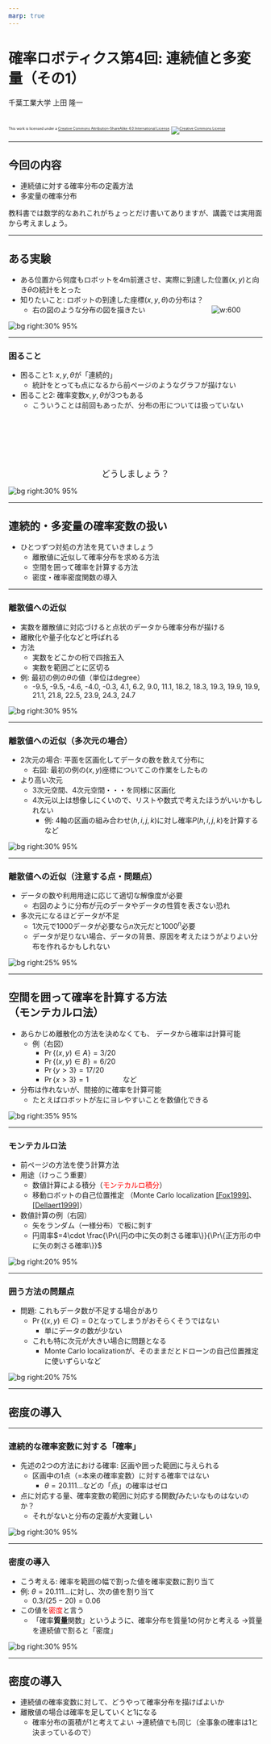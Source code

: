 ```yaml
---
marp: true
---
```


<!-- footer: 確率ロボティクス第4回（その1） -->

# 確率ロボティクス第4回: 連続値と多変量（その1）

千葉工業大学 上田 隆一

<br />

<p style="font-size:50%">
This work is licensed under a <a rel="license" href="http://creativecommons.org/licenses/by-sa/4.0/">Creative Commons Attribution-ShareAlike 4.0 International License</a>.
<a rel="license" href="http://creativecommons.org/licenses/by-sa/4.0/">
<img alt="Creative Commons License" style="border-width:0" src="https://i.creativecommons.org/l/by-sa/4.0/88x31.png" /></a>
</p>

---

<!-- paginate: true -->

## 今回の内容

- 連続値に対する確率分布の定義方法
- 多変量の確率分布

教科書では数学的なあれこれがちょっとだけ書いてありますが、講義では実用面から考えましょう。

---

## ある実験

- ある位置から何度もロボットを4m前進させ、実際に到達した位置$(x,y)$と向き$\theta$の統計をとった
- 知りたいこと: ロボットの到達した座標$(x,y,\theta)$の分布は？
    - 右の図のような分布の図を描きたい
$\qquad\qquad\qquad\qquad$![w:600](./figs/robot_final_pos.png)

![bg right:30% 95%](./figs/prob_dist.png)

---

### 困ること

- 困ること1: $x,y,\theta$が「連続的」
    - 統計をとっても点になるから前ページのようなグラフが描けない
- 困ること2: 確率変数$x,y,\theta$が3つもある
    - こういうことは前回もあったが、分布の形については扱っていない

<center style="padding-top:100px;font-size:120%">どうしましょう？</center>

![bg right:30% 95%](./figs/robot_final_pos_b.png)

---

## 連続的・多変量の確率変数の扱い

- ひとつずつ対処の方法を見ていきましょう
    - 離散値に近似して確率分布を求める方法
    - 空間を囲って確率を計算する方法
    - 密度・確率密度関数の導入

---

### 離散値への近似

- 実数を離散値に対応づけると点状のデータから確率分布が描ける
- 離散化や量子化などと呼ばれる
- 方法
    - 実数をどこかの桁で四捨五入
    - 実数を範囲ごとに区切る
- 例: 最初の例の$\theta$の値（単位はdegree）
    - -9.5, -9.5, -4.6, -4.0, -0.3, 4.1, 6.2, 9.0, 11.1, 18.2, 18.3, 19.3, 19.9, 19.9, 21.1, 21.8, 22.5, 23.9, 24.3, 24.7

![bg right:30% 95%](./figs/theta_hist.png)

---

### 離散値への近似（多次元の場合）

- 2次元の場合: 平面を区画化してデータの数を数えて分布に
    - 右図: 最初の例の$(x,y)$座標についてこの作業をしたもの
- より高い次元
    - 3次元空間、4次元空間・・・を同様に区画化
    - 4次元以上は想像しにくいので、リストや数式で考えたほうがいいかもしれない
        - 例: 4軸の区画の組み合わせ$(h,i,j,k)$に対し確率$P(h,i,j,k)$を計算するなど


![bg right:30% 95%](./figs/discretization.png)


---

### 離散値への近似（注意する点・問題点）

- データの数や利用用途に応じて適切な解像度が必要
    - 右図のように分布が元のデータやデータの性質を表さない恐れ
- 多次元になるほどデータが不足
    - 1次元で$1000$データが必要なら$n$次元だと$1000^n$必要
    - データが足りない場合、データの背景、原因を考えたほうがよりよい分布を作れるかもしれない

![bg right:25% 95%](./figs/discretization_resolution.png)

---

## 空間を囲って確率を計算する方法<br />（モンテカルロ法）

- あらかじめ離散化の方法を決めなくても、
データから確率は計算可能
    - 例（右図）
        - $\Pr\{ (x,y) \in A \} = 3/20$
        - $\Pr\{ (x,y) \in B \} = 6/20$
        - $\Pr\{ y > 3 \} = 17/20$
        - $\Pr\{ x > 3 \} = 1\qquad\qquad$ など
- 分布は作れないが、間接的に確率を計算可能
    - たとえばロボットが左にヨレやすいことを数値化できる

![bg right:35% 95%](./figs/montecarlo.png)


---

### モンテカルロ法

- 前ページの方法を使う計算方法
- 用途（けっこう重要）
    - 数値計算による積分（<span style="color:red">モンテカルロ積分</span>）
    - 移動ロボットの自己位置推定
    （Monte Carlo localization [[Fox1999]](https://cdn.aaai.org/AAAI/1999/AAAI99-050.pdf)、[[Dellaert1999]](https://ieeexplore.ieee.org/document/772544)）
- 数値計算の例（右図）
    - 矢をランダム（一様分布）で板に刺す
    - 円周率$=4\cdot \frac{\Pr\{円の中に矢の刺さる確率\}}{\Pr\{正方形の中に矢の刺さる確率\}}$

![bg right:20% 95%](./figs/montecarlo_int.png)

---

### 囲う方法の問題点

- 問題: これもデータ数が不足する場合があり
    - $\Pr\{ (x,y) \in C \} = 0$となってしまうがおそらくそうではない
        - 単にデータの数が少ない
    - これも特に次元が大きい場合に問題となる
        - Monte Carlo localizationが、そのままだとドローンの自己位置推定に使いずらいなど

![bg right:20% 75%](./figs/montecarlo_error.png)

---

## 密度の導入

---

### 連続的な確率変数に対する「確率」

- 先述の2つの方法における確率: 区画や囲った範囲に与えられる
    - 区画中の1点（=本来の確率変数）に対する確率ではない
        - $\theta = 20.111...$などの「点」の確率はゼロ
- 点に対応する量、確率変数の範囲に対応する関数$f$みたいなものはないのか？
    - それがないと分布の定義が大変難しい

![bg right:30% 95%](./figs/density.png)

---

### 密度の導入

- こう考える: 確率を範囲の幅で割った値を確率変数に割り当て
- 例: $\theta = 20.111...$に対し、次の値を割り当て
    - $0.3/(25-20)=0.06$
- この値を<span style="color:red">密度</span>と言う
    - 「確率**質量**関数」というように、確率分布を質量$1$の何かと考える
    $\rightarrow$質量を連続値で割ると「密度」


![bg right:30% 95%](./figs/density.png)

---

## 密度の導入


- 連続値の確率変数に対して、どうやって確率分布を描けばよいか
- 離散値の場合は確率を足していくと$1$になる
    - 確率分布の面積が$1$と考えてよい
    $\rightarrow$連続値でも同じ（全事象の確率は$1$と決まっているので）
